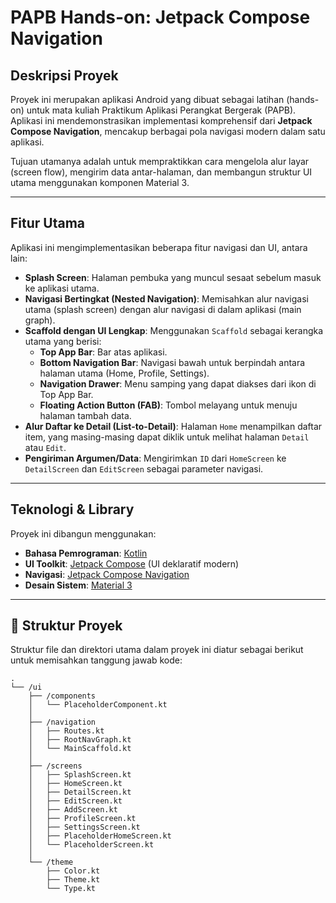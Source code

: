 # PAPB Hands-on: Jetpack Compose Navigation

## Deskripsi Proyek

Proyek ini merupakan aplikasi Android yang dibuat sebagai latihan (hands-on) untuk mata kuliah Praktikum Aplikasi Perangkat Bergerak (PAPB). Aplikasi ini mendemonstrasikan implementasi komprehensif dari **Jetpack Compose Navigation**, mencakup berbagai pola navigasi modern dalam satu aplikasi.

Tujuan utamanya adalah untuk mempraktikkan cara mengelola alur layar (screen flow), mengirim data antar-halaman, dan membangun struktur UI utama menggunakan komponen Material 3.

---

## Fitur Utama

Aplikasi ini mengimplementasikan beberapa fitur navigasi dan UI, antara lain:

-   **Splash Screen**: Halaman pembuka yang muncul sesaat sebelum masuk ke aplikasi utama.
-   **Navigasi Bertingkat (Nested Navigation)**: Memisahkan alur navigasi utama (splash screen) dengan alur navigasi di dalam aplikasi (main graph).
-   **Scaffold dengan UI Lengkap**: Menggunakan `Scaffold` sebagai kerangka utama yang berisi:
    -   **Top App Bar**: Bar atas aplikasi.
    -   **Bottom Navigation Bar**: Navigasi bawah untuk berpindah antara halaman utama (Home, Profile, Settings).
    -   **Navigation Drawer**: Menu samping yang dapat diakses dari ikon di Top App Bar.
    -   **Floating Action Button (FAB)**: Tombol melayang untuk menuju halaman tambah data.
-   **Alur Daftar ke Detail (List-to-Detail)**: Halaman `Home` menampilkan daftar item, yang masing-masing dapat diklik untuk melihat halaman `Detail` atau `Edit`.
-   **Pengiriman Argumen/Data**: Mengirimkan `ID` dari `HomeScreen` ke `DetailScreen` dan `EditScreen` sebagai parameter navigasi.

---

## Teknologi & Library

Proyek ini dibangun menggunakan:

-   **Bahasa Pemrograman**: [Kotlin](https://kotlinlang.org/)
-   **UI Toolkit**: [Jetpack Compose](https://developer.android.com/jetpack/compose) (UI deklaratif modern)
-   **Navigasi**: [Jetpack Compose Navigation](https://developer.android.com/jetpack/compose/navigation)
-   **Desain Sistem**: [Material 3](https://m3.material.io/)

---

## 📂 Struktur Proyek

Struktur file dan direktori utama dalam proyek ini diatur sebagai berikut untuk memisahkan tanggung jawab kode:

```plaintext
.
└── /ui
    ├── /components
    │   └── PlaceholderComponent.kt
    │
    ├── /navigation
    │   ├── Routes.kt
    │   ├── RootNavGraph.kt
    │   └── MainScaffold.kt
    │
    ├── /screens
    │   ├── SplashScreen.kt
    │   ├── HomeScreen.kt
    │   ├── DetailScreen.kt
    │   ├── EditScreen.kt
    │   ├── AddScreen.kt
    │   ├── ProfileScreen.kt
    │   ├── SettingsScreen.kt
    │   ├── PlaceholderHomeScreen.kt
    │   └── PlaceholderScreen.kt
    │
    └── /theme
        ├── Color.kt
        ├── Theme.kt
        └── Type.kt

